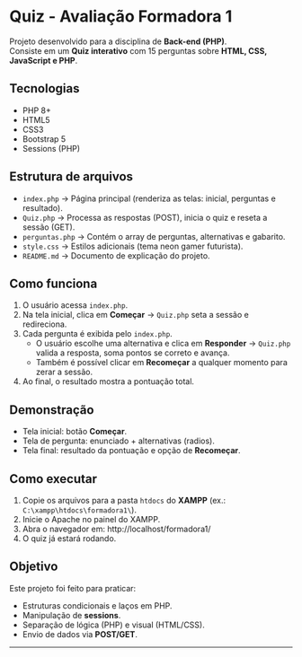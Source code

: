 # Quiz - Avaliação Formadora 1

Projeto desenvolvido para a disciplina de **Back-end (PHP)**.  
Consiste em um **Quiz interativo** com 15 perguntas sobre **HTML, CSS, JavaScript e PHP**.

## Tecnologias
- PHP 8+
- HTML5
- CSS3
- Bootstrap 5
- Sessions (PHP)

## Estrutura de arquivos
- `index.php` → Página principal (renderiza as telas: inicial, perguntas e resultado).
- `Quiz.php` → Processa as respostas (POST), inicia o quiz e reseta a sessão (GET).
- `perguntas.php` → Contém o array de perguntas, alternativas e gabarito.
- `style.css` → Estilos adicionais (tema neon gamer futurista).
- `README.md` → Documento de explicação do projeto.

## Como funciona
1. O usuário acessa `index.php`.
2. Na tela inicial, clica em **Começar** → `Quiz.php` seta a sessão e redireciona.
3. Cada pergunta é exibida pelo `index.php`.  
   - O usuário escolhe uma alternativa e clica em **Responder** → `Quiz.php` valida a resposta, soma pontos se correto e avança.
   - Também é possível clicar em **Recomeçar** a qualquer momento para zerar a sessão.
4. Ao final, o resultado mostra a pontuação total.

## Demonstração
- Tela inicial: botão **Começar**.
- Tela de pergunta: enunciado + alternativas (radios).
- Tela final: resultado da pontuação e opção de **Recomeçar**.

## Como executar
1. Copie os arquivos para a pasta `htdocs` do **XAMPP** (ex.: `C:\xampp\htdocs\formadora1\`).
2. Inicie o Apache no painel do XAMPP.
3. Abra o navegador em: http://localhost/formadora1/
4. O quiz já estará rodando.

## Objetivo
Este projeto foi feito para praticar:
- Estruturas condicionais e laços em PHP.
- Manipulação de **sessions**.
- Separação de lógica (PHP) e visual (HTML/CSS).
- Envio de dados via **POST/GET**.

---